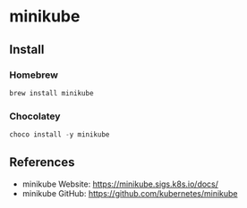 # minikube

## Install

### Homebrew

```sh
brew install minikube
```

### Chocolatey

```ps1
choco install -y minikube
```

## References

- minikube Website: <https://minikube.sigs.k8s.io/docs/>
- minikube GitHub: <https://github.com/kubernetes/minikube>
